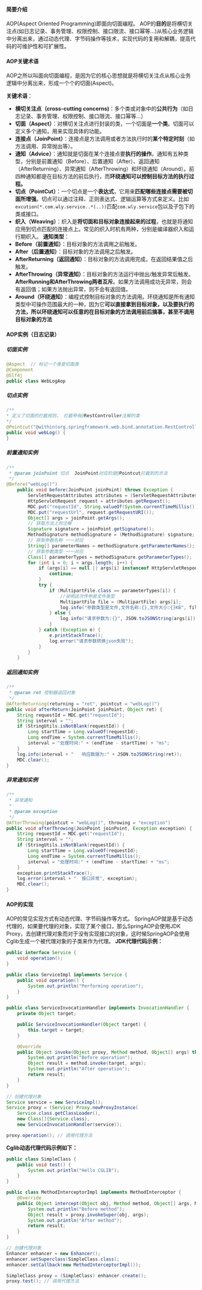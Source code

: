 #### 简要介绍
AOP(Aspect Oriented Programming)即面向切面编程。
AOP的**目的**是将横切关注点(如日志记录、事务管理、权限控制、接口限流、接口幂等...)从核心业务逻辑中分离出来，通过动态代理、字节码操作等技术，实现代码的复用和解耦，提高代码的可维护性和可扩展性。

#### AOP关键术语
AOP之所以叫面向切面编程，是因为它的核心思想就是将横切关注点从核心业务逻辑中分离出来，形成一个个的切面(Aspect)。

**关键术语**：
- **横切关注点（cross-cutting concerns)**：多个类或对象中的**公共行为**（如日志记录、事务管理、权限控制、接口限流、接口幂等...）
- **切面（Aspect）**：对横切关注点进行封装的类，一个切面是**一个类**。切面可以定义多个通知，用来实现具体的功能。
- **连接点（JoinPoint）**：连接点是方法调用或者方法执行时的**某个特定时刻**（如方法调用、异常抛出等）。
- **通知（Advice）**：通知就是切面在某个连接点要**执行的操作**。通知有五种类型，分别是前置通知（Before）、后置通知（After）、返回通知（AfterReturning）、异常通知（AfterThrowing）和环绕通知（Around）。前四种通知都是在目标方法的前后执行，而**环绕通知可以控制目标方法的执行过程。**
- **切点（PointCut）**：一个切点是一个**表达式**，它用来**匹配哪些连接点需要被切面所增强**。切点可以通过注释、正则表达式、逻辑运算等方式来定义。比如`excution(*.com.wly.service..*(..))`匹配`com.wly.service`包以及子包下的类或接口。
- **织入（Weaving）**：织入是**将切面和目标对象连接起来的过程**，也就是将通知应用到切点匹配的连接点上。常见的织入时机有两种，分别是编译器织入和运行期织入。
**通知类型**：
- **Before（前置通知）**：目标对象的方法调用之前触发。
- **After（后置通知）**：目标对象的方法调用之后触发。
- **AfterReturning（返回通知）**：目标对象的方法调用完成，在返回结果值之后触发。
- **AfterThrowing（异常通知）**：目标对象的方法运行中抛出/触发异常后触发。**AfterRunning和AfterThrowing两者互斥**。如果方法调用成功无异常，则会有返回值；如果方法抛出异常，则不会有返回值。
- **Around（环绕通知）**：编程式控制目标对象的方法调用。环绕通知是所有通知类型中可操作范围最大的一种，因为它**可以直接拿到目标对象，以及要执行的方法，所以环绕通知可以任意的在目标对象的方法调用前后搞事，甚至不调用目标对象的方法**

#### AOP实例（日志记录）
##### 切面实例
``` java
@Aspect  // 标记一个类是切面类
@Component  
@Slf4j  
public class WebLogAop
```
##### 切点实例

``` java
/**
* 定义了切面的拦截规则， 拦截带有@RestController注解的类
*/
@Pointcut("@within(org.springframework.web.bind.annotation.RestController)")  
public void webLog() {  
}
```

##### 前置通知实例
``` java
/**  
 * @param joinPoint 切点  JoinPoint对应的是@Pointcut拦截到的方法
 */
@Before("webLog()")  
    public void before(JoinPoint joinPoint) throws Exception {  
        ServletRequestAttributes attributes = (ServletRequestAttributes) RequestContextHolder.getRequestAttributes();  
        HttpServletRequest request = attributes.getRequest();  
        MDC.put("requestId", String.valueOf(System.currentTimeMillis()));  
        MDC.put("requestUrl", request.getRequestURI());  
        Object[] args = joinPoint.getArgs();  
        // 获取方法上的注解  
        Signature signature = joinPoint.getSignature();  
        MethodSignature methodSignature = (MethodSignature) signature;  
		// 获取参数名称 一一对应  
        String[] parameterNames = methodSignature.getParameterNames();  
		// 获取参数类型 一一对应  
        Class[] parameterTypes = methodSignature.getParameterTypes();  
        for (int i = 0; i < args.length; i++) {  
            if (args[i] == null || args[i] instanceof HttpServletResponse || args[i] instanceof HttpServletRequest) {  
                continue;  
            }  
            try {  
                if (MultipartFile.class == parameterTypes[i]) {  
                    //说明这次传参是文件类型  
                    MultipartFile file = (MultipartFile) args[i];  
                    log.info("参数类型是文件,文件名称:{},文件大小:{}KB", file.getOriginalFilename(), file.getSize() / 1024);  
                } else {  
                    log.info("请求参数为:{}", JSON.toJSONString(args[i]));  
                }  
            } catch (Exception e) {  
                e.printStackTrace();  
                log.error("请求参数转换json失败");  
            }  
        }  
    }
```

##### 返回通知实例
``` java
/**  
 * @param ret 控制器返回对象  
 */  
@AfterReturning(returning = "ret", pointcut = "webLog()")  
public void afterReturn(JoinPoint joinPoint, Object ret) {  
    String requestId = MDC.get("requestId");  
    String interval = "";  
    if (StringUtils.isNotBlank(requestId)) {  
        Long startTime = Long.valueOf(requestId);  
        Long endTime = System.currentTimeMillis();  
        interval = "处理时间:" + (endTime - startTime) + "ms";  
    }  
    log.info(interval + "   响应数据为:" + JSON.toJSONString(ret));  
    MDC.clear();  
}
```

##### 异常通知实例
``` java
/**  
 * 异常通知  
 *  
 * @param exception  
 */  
@AfterThrowing(pointcut = "webLog()", throwing = "exception")  
public void afterThrowing(JoinPoint joinPoint, Exception exception) {  
    String requestId = MDC.get("requestId");  
    String interval = "";  
    if (StringUtils.isNotBlank(requestId)) {  
        Long startTime = Long.valueOf(requestId);  
        Long endTime = System.currentTimeMillis();  
        interval = "处理时间:" + (endTime - startTime) + "ms";  
    }  
    exception.printStackTrace();  
    log.error(interval + "  接口异常", exception);  
    MDC.clear();  
}
```
#### AOP的实现
AOP的常见实现方式有动态代理、字节码操作等方式。
SpringAOP就是基于动态代理的，如果要代理的对象，实现了某个接口，那么SpringAOP会使用JDK Proxy，去创建代理对象而对于没有实现接口的对象，这时候SpringAOP会使用Cglib生成一个被代理对象的子类来作为代理。
**JDK代理代码示例：**
``` java
public interface Service {
    void operation();
}

public class ServiceImpl implements Service {
    public void operation() {
        System.out.println("Performing operation");
    }
}

public class ServiceInvocationHandler implements InvocationHandler {
    private Object target;

    public ServiceInvocationHandler(Object target) {
        this.target = target;
    }

    @Override
    public Object invoke(Object proxy, Method method, Object[] args) throws Throwable {
        System.out.println("Before operation");
        Object result = method.invoke(target, args);
        System.out.println("After operation");
        return result;
    }
}

// 创建代理对象
Service service = new ServiceImpl();
Service proxy = (Service) Proxy.newProxyInstance(
    Service.class.getClassLoader(),
    new Class[]{Service.class},
    new ServiceInvocationHandler(service));

proxy.operation(); // 调用代理方法

```
**Cglib动态代理代码示例如下：**
``` java
public class SimpleClass {
    public void test() {
        System.out.println("Hello CGLIB");
    }
}

public class MethodInterceptorImpl implements MethodInterceptor {
    @Override
    public Object intercept(Object obj, Method method, Object[] args, MethodProxy proxy) throws Throwable {
        System.out.println("Before method");
        Object result = proxy.invokeSuper(obj, args);
        System.out.println("After method");
        return result;
    }
}

// 创建代理对象
Enhancer enhancer = new Enhancer();
enhancer.setSuperclass(SimpleClass.class);
enhancer.setCallback(new MethodInterceptorImpl());

SimpleClass proxy = (SimpleClass) enhancer.create();
proxy.test(); // 调用代理方法

```